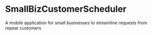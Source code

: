 # SmallBizCustomerScheduler
A mobile application for small businesses to streamline requests from repeat customers
